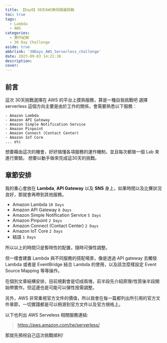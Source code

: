 ```yaml
---
title: 【Day0】30天AWS無伺服器挑戰 
toc: true
tags:
  - Lambda
  - AWS
categories: 
  - 實作紀錄
  - 30 Day Challenge
aside: true
abbrlink: '30Days_AWS_Serverless_challenge'
date: 2023-09-03 14:21:38
description:
cover:
---
```


## 前言

這次 30天挑戰選擇在 AWS 的平台上摸熟服務，算是一種自我挑戰吧
選擇 serverless 這個方向主要是由於工作的關係，會需要熟悉以下服務：

```
- Amazon Lambda
- Amazon API Gateway
- Amazon Simple Notification Service
- Amazon Pinpoint
- Amazon Connect (Contact Center)
- Amazon IoT Core
... etc
```

想要藉由這次的機會，好好搞懂各項服務的運作機制，並且每次都做一個 Lab 來進行實驗。 想要以動手做來完成這30天的挑戰。


## 章節安排

我的重心會放在 **Lambda**, **API Gateway** 以及 **SNS** 身上，如果時間以及比賽狀況良好，那就會再帶到其他服務。

- Amazon Lambda `10 Days`
- Amazon API Gateway `8 Days`
- Amazon Simple Notification Service `5 Days`
- Amazon Pinpoint `2 Days`
- Amazon Connect (Contact Center) `2 Days`
- Amazon IoT Core  `2 Days`
- 結語 `1 Days`

所以以上的時間只是暫時性的配置，隨時可彈性調整。

但一樣會建置 Lambda 與不同服務的搭配場景，像是透過 API gateway 去觸發 Lambda 或者是 EventBridge 結合 Lambda 的使用，以及該怎麼樣設定 Event Source Mapping 等等操作。

在個別文章結構安排，目前規劃會是切成兩塊，前半段先介紹原理/性質後半段開始帶實作。但這邊也是可能可以彈性按需調整。

另外，AWS 非常重視官方文件的價值，所以我會在每一篇都列出所引用的官方文件章節，一切實踐都是可以朔源到官方文件以及官方規格上。


以下也列出 AWS Serveless 相關服務連結:
> https://aws.amazon.com/tw/serverless/

那就先預祝自己這次挑戰順利!







